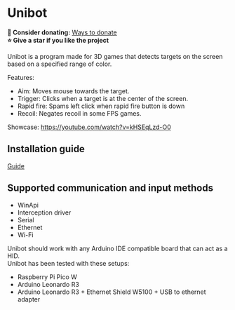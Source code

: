 # Unibot

**🎁 Consider donating:** [Ways to donate](https://github.com/vike256#donations)  
**⭐ Give a star if you like the project**

Unibot is a program made for 3D games that detects targets on the screen based on a specified range of color.  
  
Features:
- Aim: Moves mouse towards the target.  
- Trigger: Clicks when a target is at the center of the screen.  
- Rapid fire: Spams left click when rapid fire button is down
- Recoil: Negates recoil in some FPS games.   
  
Showcase: https://youtube.com/watch?v=kHSEqLzd-O0  

## Installation guide
[Guide](https://github.com/vike256/Unibot/wiki/Guide)

## Supported communication and input methods
- WinApi
- Interception driver
- Serial
- Ethernet
- Wi-Fi

Unibot should work with any Arduino IDE compatible board that can act as a HID.  
Unibot has been tested with these setups:  
- Raspberry Pi Pico W
- Arduino Leonardo R3
- Arduino Leonardo R3 + Ethernet Shield W5100 + USB to ethernet adapter
